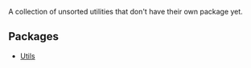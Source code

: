 A collection of unsorted utilities that don't have their own package yet.

## Packages

- [Utils](./packages/utils)
